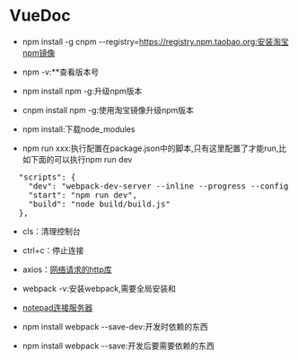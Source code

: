 # VueDoc

- npm install -g cnpm --registry=https://registry.npm.taobao.org:安装淘宝npm镜像

- npm -v:**查看版本号

- npm install npm -g:升级npm版本

- cnpm install npm -g:使用淘宝镜像升级npm版本

- npm install:下载node_modules


- npm run xxx:执行配置在package.json中的脚本,只有这里配置了才能run,比如下面的可以执行npm run dev

<pre>
  "scripts": {
    "dev": "webpack-dev-server --inline --progress --config build/webpack.dev.conf.js",
    "start": "npm run dev",
    "build": "node build/build.js"
  },
</pre>


- cls：清理控制台

- ctrl+c：停止连接

- axios：[网络请求的http库](https://segmentfault.com/a/1190000014413601)

- webpack -v:安装webpack,需要全局安装和

- [notepad连接服务器](https://jingyan.baidu.com/article/48a42057eeb1a5a9242504a3.html)

- npm install webpack --save-dev:开发时依赖的东西

- npm install webpack --save:开发后要需要依赖的东西

